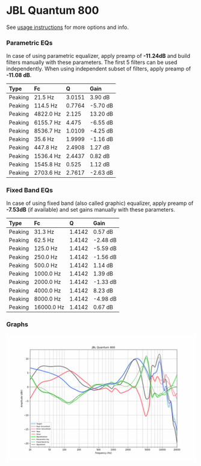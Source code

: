 # JBL Quantum 800
See [usage instructions](https://github.com/jaakkopasanen/AutoEq#usage) for more options and info.

### Parametric EQs
In case of using parametric equalizer, apply preamp of **-11.24dB** and build filters manually
with these parameters. The first 5 filters can be used independently.
When using independent subset of filters, apply preamp of **-11.08 dB**.

| Type    | Fc        |      Q | Gain     |
|:--------|:----------|:-------|:---------|
| Peaking | 21.5 Hz   | 3.0151 | 3.90 dB  |
| Peaking | 114.5 Hz  | 0.7764 | -5.70 dB |
| Peaking | 4822.0 Hz | 2.125  | 13.20 dB |
| Peaking | 6155.7 Hz | 4.475  | -6.55 dB |
| Peaking | 8536.7 Hz | 1.0109 | -4.25 dB |
| Peaking | 35.6 Hz   | 1.9999 | -1.16 dB |
| Peaking | 447.8 Hz  | 2.4908 | 1.27 dB  |
| Peaking | 1536.4 Hz | 2.4437 | 0.82 dB  |
| Peaking | 1545.8 Hz | 0.525  | 1.12 dB  |
| Peaking | 2703.6 Hz | 2.7617 | -2.63 dB |

### Fixed Band EQs
In case of using fixed band (also called graphic) equalizer, apply preamp of **-7.53dB**
(if available) and set gains manually with these parameters.

| Type    | Fc         |      Q | Gain     |
|:--------|:-----------|:-------|:---------|
| Peaking | 31.3 Hz    | 1.4142 | 0.57 dB  |
| Peaking | 62.5 Hz    | 1.4142 | -2.48 dB |
| Peaking | 125.0 Hz   | 1.4142 | -5.59 dB |
| Peaking | 250.0 Hz   | 1.4142 | -1.56 dB |
| Peaking | 500.0 Hz   | 1.4142 | 1.14 dB  |
| Peaking | 1000.0 Hz  | 1.4142 | 1.39 dB  |
| Peaking | 2000.0 Hz  | 1.4142 | -1.33 dB |
| Peaking | 4000.0 Hz  | 1.4142 | 8.23 dB  |
| Peaking | 8000.0 Hz  | 1.4142 | -4.98 dB |
| Peaking | 16000.0 Hz | 1.4142 | 0.67 dB  |

### Graphs
![](./JBL%20Quantum%20800.png)